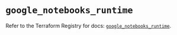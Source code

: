 # `google_notebooks_runtime`

Refer to the Terraform Registry for docs: [`google_notebooks_runtime`](https://registry.terraform.io/providers/hashicorp/google/6.33.0/docs/resources/notebooks_runtime).
